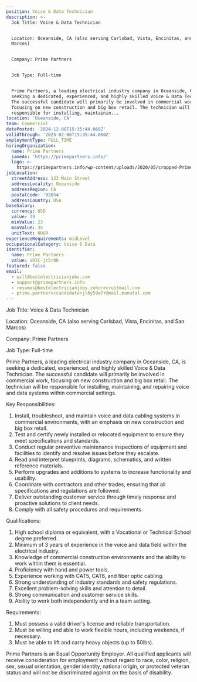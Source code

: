 ```yaml
---
position: Voice & Data Technician
description: >-
  Job Title: Voice & Data Technician


  Location: Oceanside, CA (also serving Carlsbad, Vista, Encinitas, and San
  Marcos)


  Company: Prime Partners


  Job Type: Full-time


  Prime Partners, a leading electrical industry company in Oceanside, CA, is
  seeking a dedicated, experienced, and highly skilled Voice & Data Technician.
  The successful candidate will primarily be involved in commercial work,
  focusing on new construction and big box retail. The technician will be
  responsible for installing, maintainin...
location: 'Oceanside, CA'
team: Commercial
datePosted: '2024-12-08T15:35:44.060Z'
validThrough: '2025-02-06T15:35:44.060Z'
employmentType: FULL_TIME
hiringOrganization:
  name: Prime Partners
  sameAs: 'https://primepartners.info/'
  logo: >-
    https://primepartners.info/wp-content/uploads/2020/05/cropped-Prime-Partners-Logo-NO-BG-1-1.png
jobLocation:
  streetAddress: 123 Main Street
  addressLocality: Oceanside
  addressRegion: CA
  postalCode: '92054'
  addressCountry: USA
baseSalary:
  currency: USD
  value: 29
  minValue: 23
  maxValue: 35
  unitText: HOUR
experienceRequirements: midLevel
occupationalCategory: Voice & Data
identifier:
  name: Prime Partners
  value: VOIC-jc5r8b
featured: false
email:
  - will@bestelectricianjobs.com
  - support@primepartners.info
  - resumes@bestelectricianjobs.zohorecruitmail.com
  - prime.partners+candidate+jl6y59w7r@mail.manatal.com
---
```




Job Title: Voice & Data Technician

Location: Oceanside, CA (also serving Carlsbad, Vista, Encinitas, and San Marcos)

Company: Prime Partners

Job Type: Full-time

Prime Partners, a leading electrical industry company in Oceanside, CA, is seeking a dedicated, experienced, and highly skilled Voice & Data Technician. The successful candidate will primarily be involved in commercial work, focusing on new construction and big box retail. The technician will be responsible for installing, maintaining, and repairing voice and data systems within commercial settings.

Key Responsibilities:

1. Install, troubleshoot, and maintain voice and data cabling systems in commercial environments, with an emphasis on new construction and big box retail.
2. Test and certify newly installed or relocated equipment to ensure they meet specifications and standards.
3. Conduct regular preventive maintenance inspections of equipment and facilities to identify and resolve issues before they escalate.
4. Read and interpret blueprints, diagrams, schematics, and written reference materials.
5. Perform upgrades and additions to systems to increase functionality and usability.
6. Coordinate with contractors and other trades, ensuring that all specifications and regulations are followed.
7. Deliver outstanding customer service through timely response and proactive solutions to client needs.
8. Comply with all safety procedures and requirements.

Qualifications:

1. High school diploma or equivalent, with a Vocational or Technical School degree preferred.
2. Minimum of 3 years of experience in the voice and data field within the electrical industry.
3. Knowledge of commercial construction environments and the ability to work within them is essential.
4. Proficiency with hand and power tools.
5. Experience working with CAT5, CAT6, and fiber optic cabling.
6. Strong understanding of industry standards and safety regulations.
7. Excellent problem-solving skills and attention to detail.
8. Strong communication and customer service skills.
9. Ability to work both independently and in a team setting.

Requirements:

1. Must possess a valid driver's license and reliable transportation.
2. Must be willing and able to work flexible hours, including weekends, if necessary.
3. Must be able to lift and carry heavy objects (up to 50lbs).

Prime Partners is an Equal Opportunity Employer. All qualified applicants will receive consideration for employment without regard to race, color, religion, sex, sexual orientation, gender identity, national origin, or protected veteran status and will not be discriminated against on the basis of disability.